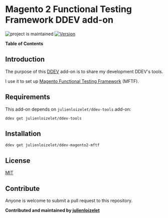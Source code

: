 # Magento 2 Functional Testing Framework DDEV add-on
![project is maintained](https://img.shields.io/maintenance/yes/2023.svg)
[![Version](https://img.shields.io/github/v/release/julienloizelet/ddev-magento2-mftf?include_prereleases)](https://github.com/julienloizelet/ddev-magento2-mftf/releases)

<!-- START doctoc generated TOC please keep comment here to allow auto update -->
<!-- DON'T EDIT THIS SECTION, INSTEAD RE-RUN doctoc TO UPDATE -->
**Table of Contents**

<!-- END doctoc generated TOC please keep comment here to allow auto update -->

## Introduction

The purpose of this [DDEV](https://ddev.readthedocs.io/en/stable/) add-on is to share my development DDEV's tools. 

I use it to set up [Magento Functional Testing Framework](https://developer.adobe.com/commerce/marketplace/guides/sellers/mftf-magento/) (MFTF).


## Requirements

This add-on depends on `julienloizelet/ddev-tools` add-on:

`ddev get julienloizelet/ddev-tools`

## Installation

`ddev get julienloizelet/ddev-magento2-mftf`


## License

[MIT](LICENSE)


## Contribute

Anyone is welcome to submit a pull request to this repository.


**Contributed and maintained by [julienloizelet](https://github.com/julienloizelet)**

